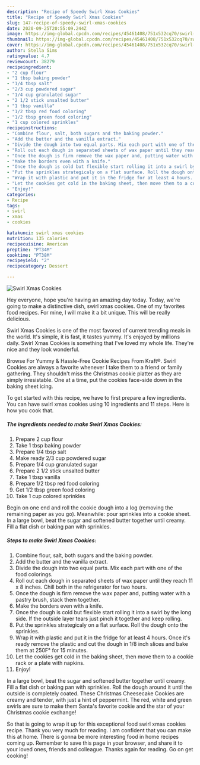 ```yaml
---
description: "Recipe of Speedy Swirl Xmas Cookies"
title: "Recipe of Speedy Swirl Xmas Cookies"
slug: 147-recipe-of-speedy-swirl-xmas-cookies
date: 2020-09-25T20:55:09.244Z
image: https://img-global.cpcdn.com/recipes/45461408/751x532cq70/swirl-xmas-cookies-recipe-main-photo.jpg
thumbnail: https://img-global.cpcdn.com/recipes/45461408/751x532cq70/swirl-xmas-cookies-recipe-main-photo.jpg
cover: https://img-global.cpcdn.com/recipes/45461408/751x532cq70/swirl-xmas-cookies-recipe-main-photo.jpg
author: Stella Sims
ratingvalue: 4.7
reviewcount: 38279
recipeingredient:
- "2 cup flour"
- "1 tbsp baking powder"
- "1/4 tbsp salt"
- "2/3 cup powdered sugar"
- "1/4 cup granulated sugar"
- "2 1/2 stick unsalted butter"
- "1 tbsp vanilla"
- "1/2 tbsp red food coloring"
- "1/2 tbsp green food coloring"
- "1 cup colored sprinkles"
recipeinstructions:
- "Combine flour, salt, both sugars and the baking powder."
- "Add the butter and the vanilla extract."
- "Divide the dough into two equal parts. Mix each part with one of the food colorings."
- "Roll out each dough in separated sheets of wax paper until they reach 11 x 8 inches. Chill both in the refrigerator for two hours."
- "Once the dough is firm remove the wax paper and, putting water with a pastry brush, stack them together."
- "Make the borders even with a knife."
- "Once the dough is cold but flexible start rolling it into a swirl by the long side. If the outside layer tears just pinch it together and keep rolling."
- "Put the sprinkles strategicaly on a flat surface. Roll the dough onto the sprinkles."
- "Wrap it with plastic and put it in the fridge for at least 4 hours. Once it&#39;s ready remove the plastic and cut the dough in 1/8 inch slices and bake them at 250F° for 15 minutes."
- "Let the cookies get cold in the baking sheet, then move them to a cookie rack or a plate with napkins."
- "Enjoy!"
categories:
- Recipe
tags:
- swirl
- xmas
- cookies

katakunci: swirl xmas cookies 
nutrition: 135 calories
recipecuisine: American
preptime: "PT34M"
cooktime: "PT38M"
recipeyield: "2"
recipecategory: Dessert

---
```



![Swirl Xmas Cookies](https://img-global.cpcdn.com/recipes/45461408/751x532cq70/swirl-xmas-cookies-recipe-main-photo.jpg)

Hey everyone, hope you're having an amazing day today. Today, we're going to make a distinctive dish, swirl xmas cookies. One of my favorites food recipes. For mine, I will make it a bit unique. This will be really delicious.

Swirl Xmas Cookies is one of the most favored of current trending meals in the world. It's simple, it is fast, it tastes yummy. It's enjoyed by millions daily. Swirl Xmas Cookies is something that I've loved my whole life. They're nice and they look wonderful.

Browse For Yummy &amp; Hassle-Free Cookie Recipes From Kraft®. Swirl Cookies are always a favorite whenever I take them to a friend or family gathering. They shouldn&#39;t miss the Christmas cookie platter as they are simply irresistable. One at a time, put the cookies face-side down in the baking sheet icing.


To get started with this recipe, we have to first prepare a few ingredients. You can have swirl xmas cookies using 10 ingredients and 11 steps. Here is how you cook that.

<!--inarticleads1-->

##### The ingredients needed to make Swirl Xmas Cookies:

1. Prepare 2 cup flour
1. Take 1 tbsp baking powder
1. Prepare 1/4 tbsp salt
1. Make ready 2/3 cup powdered sugar
1. Prepare 1/4 cup granulated sugar
1. Prepare 2 1/2 stick unsalted butter
1. Take 1 tbsp vanilla
1. Prepare 1/2 tbsp red food coloring
1. Get 1/2 tbsp green food coloring
1. Take 1 cup colored sprinkles


Begin on one end and roll the cookie dough into a log (removing the remaining paper as you go). Meanwhile: pour sprinkles into a cookie sheet. In a large bowl, beat the sugar and softened butter together until creamy. Fill a flat dish or baking pan with sprinkles. 

<!--inarticleads2-->

##### Steps to make Swirl Xmas Cookies:

1. Combine flour, salt, both sugars and the baking powder.
1. Add the butter and the vanilla extract.
1. Divide the dough into two equal parts. Mix each part with one of the food colorings.
1. Roll out each dough in separated sheets of wax paper until they reach 11 x 8 inches. Chill both in the refrigerator for two hours.
1. Once the dough is firm remove the wax paper and, putting water with a pastry brush, stack them together.
1. Make the borders even with a knife.
1. Once the dough is cold but flexible start rolling it into a swirl by the long side. If the outside layer tears just pinch it together and keep rolling.
1. Put the sprinkles strategicaly on a flat surface. Roll the dough onto the sprinkles.
1. Wrap it with plastic and put it in the fridge for at least 4 hours. Once it&#39;s ready remove the plastic and cut the dough in 1/8 inch slices and bake them at 250F° for 15 minutes.
1. Let the cookies get cold in the baking sheet, then move them to a cookie rack or a plate with napkins.
1. Enjoy!


In a large bowl, beat the sugar and softened butter together until creamy. Fill a flat dish or baking pan with sprinkles. Roll the dough around it until the outside is completely coated. These Christmas Cheesecake Cookies are creamy and tender, with just a hint of peppermint. The red, white and green swirls are sure to make them Santa&#39;s favorite cookie and the star of your Christmas cookie exchange! 

So that is going to wrap it up for this exceptional food swirl xmas cookies recipe. Thank you very much for reading. I am confident that you can make this at home. There is gonna be more interesting food in home recipes coming up. Remember to save this page in your browser, and share it to your loved ones, friends and colleague. Thanks again for reading. Go on get cooking!

